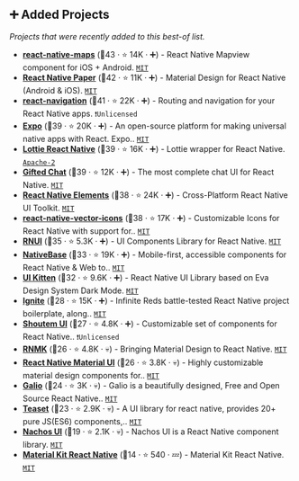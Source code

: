 ## ➕ Added Projects

_Projects that were recently added to this best-of list._

- <b><a href="https://github.com/react-native-maps/react-native-maps">react-native-maps</a></b> (🥇43 ·  ⭐ 14K · ➕) - React Native Mapview component for iOS + Android. <code><a href="http://bit.ly/34MBwT8">MIT</a></code>
- <b><a href="https://github.com/callstack/react-native-paper">React Native Paper</a></b> (🥇42 ·  ⭐ 11K · ➕) - Material Design for React Native (Android & iOS). <code><a href="http://bit.ly/34MBwT8">MIT</a></code>
- <b><a href="https://github.com/react-navigation/react-navigation">react-navigation</a></b> (🥇41 ·  ⭐ 22K · ➕) - Routing and navigation for your React Native apps. <code>❗Unlicensed</code>
- <b><a href="https://github.com/expo/expo">Expo</a></b> (🥇39 ·  ⭐ 20K · ➕) - An open-source platform for making universal native apps with React. Expo.. <code><a href="http://bit.ly/34MBwT8">MIT</a></code>
- <b><a href="https://github.com/lottie-react-native/lottie-react-native">Lottie React Native</a></b> (🥇39 ·  ⭐ 16K · ➕) - Lottie wrapper for React Native. <code><a href="http://bit.ly/3nYMfla">Apache-2</a></code>
- <b><a href="https://github.com/FaridSafi/react-native-gifted-chat">Gifted Chat</a></b> (🥉39 ·  ⭐ 12K · ➕) - The most complete chat UI for React Native. <code><a href="http://bit.ly/34MBwT8">MIT</a></code>
- <b><a href="https://github.com/react-native-elements/react-native-elements">React Native Elements</a></b> (🥈38 ·  ⭐ 24K · ➕) - Cross-Platform React Native UI Toolkit. <code><a href="http://bit.ly/34MBwT8">MIT</a></code>
- <b><a href="https://github.com/oblador/react-native-vector-icons">react-native-vector-icons</a></b> (🥉38 ·  ⭐ 17K · ➕) - Customizable Icons for React Native with support for.. <code><a href="http://bit.ly/34MBwT8">MIT</a></code>
- <b><a href="https://github.com/wix/react-native-ui-lib">RNUI</a></b> (🥈35 ·  ⭐ 5.3K · ➕) - UI Components Library for React Native. <code><a href="http://bit.ly/34MBwT8">MIT</a></code>
- <b><a href="https://github.com/GeekyAnts/NativeBase">NativeBase</a></b> (🥈33 ·  ⭐ 19K · ➕) - Mobile-first, accessible components for React Native & Web to.. <code><a href="http://bit.ly/34MBwT8">MIT</a></code>
- <b><a href="https://github.com/akveo/react-native-ui-kitten">UI Kitten</a></b> (🥉32 ·  ⭐ 9.6K · ➕) - React Native UI Library based on Eva Design System Dark Mode. <code><a href="http://bit.ly/34MBwT8">MIT</a></code>
- <b><a href="https://github.com/infinitered/ignite">Ignite</a></b> (🥉28 ·  ⭐ 15K · ➕) - Infinite Reds battle-tested React Native project boilerplate, along.. <code><a href="http://bit.ly/34MBwT8">MIT</a></code>
- <b><a href="https://github.com/shoutem/ui">Shoutem UI</a></b> (🥉27 ·  ⭐ 4.8K · ➕) - Customizable set of components for React Native.. <code>❗Unlicensed</code>
- <b><a href="https://github.com/xinthink/react-native-material-kit">RNMK</a></b> (🥉26 ·  ⭐ 4.8K · 💀) - Bringing Material Design to React Native. <code><a href="http://bit.ly/34MBwT8">MIT</a></code>
- <b><a href="https://github.com/xotahal/react-native-material-ui">React Native Material UI</a></b> (🥉26 ·  ⭐ 3.8K · 💀) - Highly customizable material design components for.. <code><a href="http://bit.ly/34MBwT8">MIT</a></code>
- <b><a href="https://github.com/galio-org/galio">Galio</a></b> (🥉24 ·  ⭐ 3K · 💀) - Galio is a beautifully designed, Free and Open Source React Native.. <code><a href="http://bit.ly/34MBwT8">MIT</a></code>
- <b><a href="https://github.com/rilyu/teaset">Teaset</a></b> (🥉23 ·  ⭐ 2.9K · 💀) - A UI library for react native, provides 20+ pure JS(ES6) components,.. <code><a href="http://bit.ly/34MBwT8">MIT</a></code>
- <b><a href="https://github.com/nachos-ui/nachos-ui">Nachos UI</a></b> (🥉19 ·  ⭐ 2.1K · 💀) - Nachos UI is a React Native component library. <code><a href="http://bit.ly/34MBwT8">MIT</a></code>
- <b><a href="https://github.com/creativetimofficial/material-kit-react-native">Material Kit React Native</a></b> (🥇14 ·  ⭐ 540 · 💤) - Material Kit React Native. <code><a href="http://bit.ly/34MBwT8">MIT</a></code>

